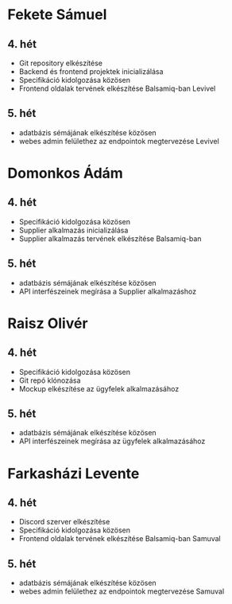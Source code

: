 # Fekete Sámuel
## 4. hét
- Git repository elkészítése
- Backend és frontend projektek inicializálása
- Specifikáció kidolgozása közösen
- Frontend oldalak tervének elkészítése Balsamiq-ban Levivel

## 5. hét
- adatbázis sémájának elkészítése közösen
- webes admin felülethez az endpointok megtervezése Levivel

# Domonkos Ádám
## 4. hét
- Specifikáció kidolgozása közösen
- Supplier alkalmazás inicializálása
- Supplier alkalmazás tervének elkészítése Balsamiq-ban

## 5. hét
- adatbázis sémájának elkészítése közösen
- API interfészeinek megírása a Supplier alkalmazáshoz

# Raisz Olivér
## 4. hét
- Specifikáció kidolgozása közösen
- Git repó klónozása
- Mockup elkészítése az ügyfelek alkalmazásához

## 5. hét
- adatbázis sémájának elkészítése közösen
- API interfészeinek megírása az ügyfelek alkalmazásához

# Farkasházi Levente
## 4. hét
- Discord szerver elkészítése
- Specifikáció kidolgozása közösen
- Frontend oldalak tervének elkészítése Balsamiq-ban Samuval

## 5. hét
- adatbázis sémájának elkészítése közösen
- webes admin felülethez az endpointok megtervezése Samuval
